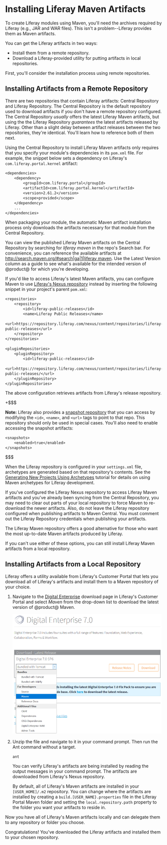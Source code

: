 # Installing Liferay Maven Artifacts [](id=installing-liferay-maven-artifacts)

To create Liferay modules using Maven, you'll need the archives required by
Liferay (e.g., JAR and WAR files). This isn't a problem--Liferay provides
them as Maven artifacts. 

You can get the Liferay artifacts in two ways: 

- Install them from a remote repository. 
- Download a Liferay-provided utility for putting artifacts in local
  repositories. 

First, you'll consider the installation process using remote repositories.

## Installing Artifacts from a Remote Repository [](id=installing-artifacts-from-a-remote-repository)

There are two repositories that contain Liferay artifacts: Central Repository
and Liferay Repository. The Central Repository is the default repository used to
download artifacts if you don't have a remote repository configured. The Central
Repository *usually* offers the latest Liferay Maven artifacts, but using the
the Liferay Repository *guarantees* the latest artifacts released by Liferay.
Other than a slight delay between artifact releases between the two
repositories, they're identical. You'll learn how to reference both of them
next.

Using the Central Repository to install Liferay Maven artifacts only requires
that you specify your module's dependencies in its `pom.xml` file. For example,
the snippet below sets a dependency on Liferay's `com.liferay.portal.kernel`
artifact:

    <dependencies>
        <dependency>
            <groupId>com.liferay.portal</groupId>
            <artifactId>com.liferay.portal.kernel</artifactId>
            <version>2.61.2</version>
            <scope>provided</scope>
        </dependency>
        ...
    </dependencies>

When packaging your module, the automatic Maven artifact installation process
only downloads the artifacts necessary for that module from the Central
Repository. 

You can view the published Liferay Maven artifacts on the Central Repository by
searching for *liferay maven* in the repo's Search bar. For convenience, you can
reference the available artifacts at
[http://search.maven.org/#search|ga|1|liferay maven](http://search.maven.org/#search|ga|1|liferay%20maven).
Use the Latest Version column as a guide to see what's available for
the intended version of @product@ for which you're developing.

If you'd like to access Liferay's latest Maven artifacts, you can configure
Maven to use 
[Liferay's Nexus repository](https://repository.liferay.com) instead by
inserting the following snippet in your project's parent `pom.xml`:

    <repositories>
        <repository>
            <id>liferay-public-releases</id>
            <name>Liferay Public Releases</name>
            <url>https://repository.liferay.com/nexus/content/repositories/liferay-public-releases</url>
        </repository>
    </repositories>
	  
	<pluginRepositories>
        <pluginRepository>
            <id>liferay-public-releases</id>
            <url>https://repository.liferay.com/nexus/content/repositories/liferay-public-releases/</url>
        </pluginRepository>
    </pluginRepositories>

The above configuration retrieves artifacts from Liferay's release repository.

+$$$

**Note:** Liferay also provides a
[snapshot repository](https://repository.liferay.com/nexus/content/repositories/liferay-public-snapshots/)
that you can access by modifying the `<id>`, `<name>`, and `<url>` tags to
point to that repo. This repository should only be used in special cases. You'll
also need to enable accessing the snapshot artifacts:

    <snapshots>
        <enabled>true</enabled>
    </snapshots>

$$$

When the Liferay repository is configured in your `settings.xml` file,
archetypes are generated based on that repository's contents. See the
[Generating New Projects Using Archetypes](/develop/tutorials/-/knowledge_base/7-1/generating-new-projects-using-archetypes)
tutorial for details on using Maven archetypes for Liferay development.

If you've configured the Liferay Nexus repository to access Liferay
Maven artifacts and you've already been syncing from the Central Repository,
you may need to clear out parts of your local repository to force Maven to
re-download the newer artifacts. Also, do not leave the Liferay repository
configured when publishing artifacts to Maven Central. You must comment out the
Liferay Repository credentials when publishing your artifacts.

The Liferay Maven repository offers a good alternative for those who want the
most up-to-date Maven artifacts produced by Liferay. 

If you can't use either of these options, you can still install Liferay Maven
artifacts from a local repository.

## Installing Artifacts from a Local Repository [](id=installing-artifacts-from-a-local-repository)

Liferay offers a utility available from Liferay's Customer Portal that lets you
download all of Liferay's artifacts and install them to a Maven repository of
your choice.

1.  Navigate to the [Digital Enterprise](https://web.liferay.com/group/customer/dxp/downloads/digital-enterprise)
    download page in Liferay's Customer Portal and select *Maven* from the
    drop-down list to download the latest version of @product@ Maven.

    ![Figure 1: Select *Maven* from the drop-down list to download the @product@ Maven artifact Zip file.](../../../images-dxp/maven-select-download.png)

    <!--TODO: Update image above for 7.1, once available. -Cody -->

2.  Unzip the file and navigate to it in your command prompt. Then run the Ant
    command without a target.
    
        ant
    
    You can verify Liferay's artifacts are being installed by reading the output
    messages in your command prompt. The artifacts are downloaded from Liferay's
    Nexus repository.

    By default, all of Liferay's Maven artifacts are installed in your
    `[USER_HOME]/.m2` repository. You can change where the artifacts are
    installed by creating a `build.[USER_NAME}.properties` file in the Liferay
    Portal Maven folder and setting the `local.repository.path` property to the
    folder you want your artifacts to reside in.

Now you have all of Liferay's Maven artifacts locally and can delegate them to
any repository or folder you choose.

Congratulations! You've downloaded the Liferay artifacts and installed them to
your chosen repository.
